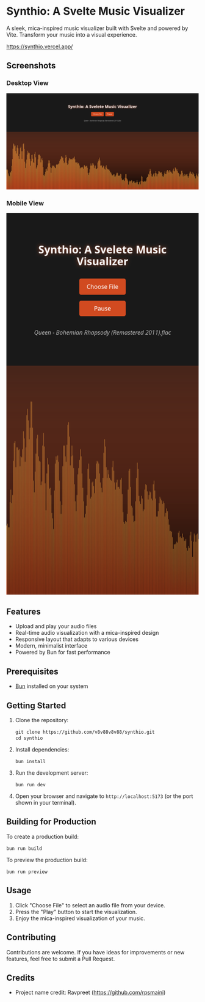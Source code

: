 # Synthio: A Svelte Music Visualizer

A sleek, mica-inspired music visualizer built with Svelte and powered by Vite. Transform your music into a visual experience.

https://synthio.vercel.app/

## Screenshots

### Desktop View
![Desktop View](./assets/desktop-view.png)

### Mobile View
![Mobile View](./assets/mobile-view.png)


## Features

- Upload and play your audio files
- Real-time audio visualization with a mica-inspired design
- Responsive layout that adapts to various devices
- Modern, minimalist interface
- Powered by Bun for fast performance

## Prerequisites

- [Bun](https://bun.sh/) installed on your system

## Getting Started

1. Clone the repository:
   ```
   git clone https://github.com/v8v88v8v88/synthio.git
   cd synthio
   ```

2. Install dependencies:
   ```
   bun install
   ```

3. Run the development server:
   ```
   bun run dev
   ```

4. Open your browser and navigate to `http://localhost:5173` (or the port shown in your terminal).

## Building for Production

To create a production build:

```
bun run build
```

To preview the production build:

```
bun run preview
```

## Usage

1. Click "Choose File" to select an audio file from your device.
2. Press the "Play" button to start the visualization.
3. Enjoy the mica-inspired visualization of your music.

## Contributing

Contributions are welcome. If you have ideas for improvements or new features, feel free to submit a Pull Request.

## Credits

- Project name credit: Ravpreet (https://github.com/rpsmaini)
